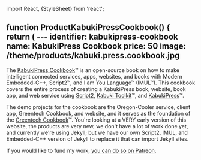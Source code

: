 import React, {StyleSheet} from 'react';

function ProductKabukiPressCookbook() {
  return (
    ---
identifier: kabukipress-cookbook
name: KabukiPress Cookbook
price: 50
image: /theme/products/kabuki.press.cookbook.jpg
---

The [KabukiPress Cookbook](github.com/kabuki-starship/kabuki.press.cookbook)™ is an open-source book on how to make intelligent connected services, apps, websites, and books with Modern Embedded-C++, Script2™, and I am You Language™ (IMUL™). This cookbook covers the entire process of creating a KabukiPress book, website, book app, and web service using [Script2](github.com/kabuki-starship/script2), [Kabuki Toolkit](github.com/kabuki-starship/kabuki.toolkit)™, and [KabukiPress](github.com/kabuki-starship/kabuki.press)™.

The demo projects for the cookbook are the Oregon-Cooler service, client app, Greentech Cookbook, and website, and it serves as the foundation of the [Greentech Cookbook](greentech-cookbook)™. You're looking at a VERY early version of this website, the products are very new, we don't have a lot of work done yet, and currently we're using Jekyll; but we have our own Script2, IMUL, and Embedded-C++ version of Jekyll to replace it that can import Jekyll sites.

If you would like to fund my work, [you can do so on Patreon](patreon.com/astartup).
